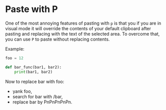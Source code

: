 # Paste with P

One of the most annoying features of pasting with `p` is that you if you are in visual mode it will override the contents of your default clipboard after pasting and replacing with the text of the selected area.
To overcome that, you can use `P` to paste without replacing contents.

Example:
```python
foo = 12

def bar_func(bar1, bar2):
	print(bar1, bar2)
```
Now to replace bar with foo:
- yank foo,
- search for bar with /bar,
- replace bar by PnPnPnPnPn.